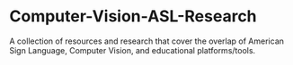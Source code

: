 # Computer-Vision-ASL-Research

A collection of resources and research that cover the overlap of American Sign Language, Computer Vision, and educational platforms/tools. 
